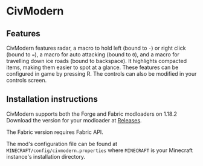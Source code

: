 # CivModern

## Features

CivModern features radar, a macro to hold left (bound to `-`) or right click (bound to `=`), a macro for auto attacking (bound to `0`), and a macro for travelling down ice roads (bound to backspace).
It highlights compacted items, making them easier to spot at a glance.
These features can be configured in game by pressing R.
The controls can also be modified in your controls screen.

## Installation instructions

CivModern supports both the Forge and Fabric modloaders on 1.18.2
Download the version for your modloader at [Releases](https://github.com/okx-code/civmodern/releases/latest).

The Fabric version requires Fabric API.

The mod's configuration file can be found at `MINECRAFT/config/civmodern.properties` where `MINECRAFT` is your Minecraft instance's installation directory.
